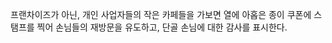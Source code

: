 프랜차이즈가 아닌, 개인 사업자들의 작은 카페들을 가보면 열에 아홉은 종이 쿠폰에 스탬프를 찍어 손님들의 재방문을 유도하고, 단골 손님에 대한 감사를 표시한다.


<!--stackedit_data:
eyJoaXN0b3J5IjpbMjYwNjg4NTE0XX0=
-->